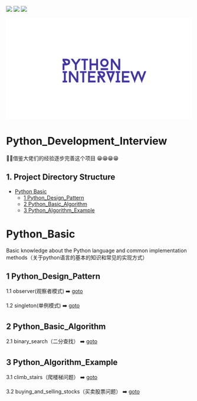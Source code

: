 ![](https://img.shields.io/badge/build%20-success-brightgreen.svg)
![](https://img.shields.io/badge/language-python-orange.svg)
![](https://img.shields.io/aur/license/yaourt.svg)

![](https://github.com/hanqiulun/Python_Development_Interview/blob/master/Static/python_interview.png)
# Python_Development_Interview

:gift_heart::gift_heart:借鉴大佬们的经验逐步完善这个项目 :grin::grin::grin::grin:

## 1. Project Directory Structure

* [Python Basic](#Python_Basic)
    * [1 Python_Design_Pattern](#1-Python_Design_Pattern)
    * [2 Python_Basic_Algorithm](#2-Python_Basic_Algorithm)
    * [3 Python_Algorithm_Example](#3-Python_Algorithm_Example)
# Python_Basic

Basic knowledge about the Python language and common implementation methods（关于python语言的基本的知识和常见的实现方式）

## 1 Python_Design_Pattern

1.1 observer(观察者模式) :arrow_right: [goto](https://github.com/hanqiulun/Python_Development_Interview/blob/master/Python_Design_Pattern/observer.py)

1.2 singleton(单例模式) :arrow_right: [goto](https://github.com/hanqiulun/Python_Development_Interview/tree/master/Python_Design_Pattern/Singleton)

## 2 Python_Basic_Algorithm

2.1 binary_search（二分查找） :arrow_right: [goto](https://github.com/hanqiulun/Python_Development_Interview/blob/master/Python_Basic_Algorithm/binary_search.py)

## 3 Python_Algorithm_Example

3.1 climb_stairs（爬楼梯问题） :arrow_right: [goto](https://github.com/hanqiulun/Python_Development_Interview/blob/master/Python_Algorithm_Example/climb_stairs.py)

3.2 buying_and_selling_stocks（买卖股票问题） :arrow_right: [goto](https://github.com/hanqiulun/Python_Development_Interview/blob/master/Python_Algorithm_Example/buying_and_selling_stocks.py)
